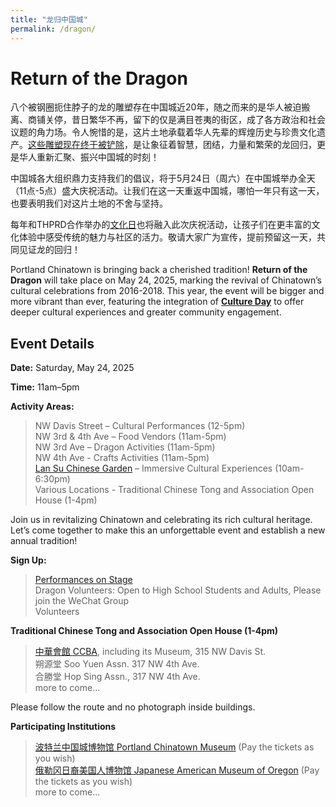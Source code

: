 ```yaml
---
title: "龙归中国城"
permalink: /dragon/
---
```


# Return of the Dragon

八个被钢圈扼住脖子的龙的雕塑存在中国城近20年，随之而来的是华人被迫搬离、商铺关停，昔日繁华不再，留下的仅是满目苍夷的街区，成了各方政治和社会议题的角力场。令人惋惜的是，这片土地承载着华人先辈的辉煌历史与珍贵文化遗产。[这些雕塑现在终于被铲除](https://www.kgw.com/article/news/local/old-town-chinese-sculptures-removed/283-ab75f78c-057f-43e4-9acc-26c9e0ef18c8)，是让象征着智慧，团结，力量和繁荣的龙回归，更是华人重新汇聚、振兴中国城的时刻！

中国城各大组织鼎力支持我们的倡议，将于5月24日（周六）在中国城举办全天（11点-5点）盛大庆祝活动。让我们在这一天重返中国城，哪怕一年只有这一天，也要表明我们对这片土地的不舍与坚持。

每年和THPRD合作举办的[文化日](https://pdxchinese.org/cultureday/)也将融入此次庆祝活动，让孩子们在更丰富的文化体验中感受传统的魅力与社区的活力。敬请大家广为宣传，提前预留这一天，共同见证龙的回归！

Portland Chinatown is bringing back a cherished tradition! **Return of the Dragon** will take place on May 24, 2025, marking the revival of Chinatown’s cultural celebrations from 2016-2018. This year, the event will be bigger and more vibrant than ever, featuring the integration of **[Culture Day](https://pdxchinese.org/cultureday/)** to offer deeper cultural experiences and greater community engagement.

## Event Details

**Date:** Saturday, May 24, 2025  

**Time:** 11am–5pm  

**Activity Areas:**  
>NW Davis Street – Cultural Performances (12-5pm)  
NW 3rd & 4th Ave – Food Vendors (11am-5pm)  
NW 3rd Ave – Dragon Activities (11am-5pm)  
NW 4th Ave - Crafts Activities (11am-5pm)  
[Lan Su Chinese Garden](https://lansugarden.org/) – Immersive Cultural Experiences (10am-6:30pm)  
Various Locations - Traditional Chinese Tong and Association Open House (1-4pm)  

Join us in revitalizing Chinatown and celebrating its rich cultural heritage. Let’s come together to make this an unforgettable event and establish a new annual tradition!

**Sign Up:**

>[Performances on Stage](https://docs.google.com/forms/d/e/1FAIpQLScl24H0EarrpNDVkYZ9Yp15M5e60gSFqCEf6Wz3c4SRie24Qw/viewform?usp=header)  
Dragon Volunteers: Open to High School Students and Adults, Please join the WeChat Group  
Volunteers  

**Traditional Chinese Tong and Association Open House (1-4pm)**

>[中華會館 CCBA](https://www.oregonccba.org/), including its Museum, 315 NW Davis St.  
朔源堂 Soo Yuen Assn. 317 NW 4th Ave.  
合勝堂 Hop Sing Assn., 317 NW 4th Ave.  
more to come...  

Please follow the route and no photograph inside buildings.

**Participating Institutions**

>[波特兰中国城博物馆 Portland Chinatown Museum](https://www.portlandchinatownmuseum.org/) (Pay the tickets as you wish)  
[俄勒冈日裔美国人博物馆 Japanese American Museum of Oregon](https://jamo.org/) (Pay the tickets as you wish)  
more to come...  
